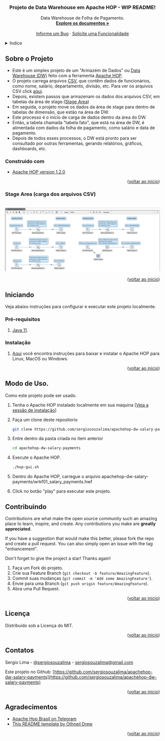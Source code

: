 <div id="top"></div>
<!--
*** Thanks for checking out this README file.
*** If you have a suggestion, please fork the repo and create a pull request
*** or open an issue with the tag "enhancement".
*** Don't forget to give the project a star!
*** Thank you!
-->

<div align="center">
<h3 align="center">Projeto de Data Warehouse em Apache HOP - WIP README!</h3>
  <p align="center">
    Data Warehouse de Folha de Pagamento.
    <br />
    <a href="https://github.com/sergiosouzalima/apachehop-dw-salary-payments">
    <strong>Explore os documentos »</strong></a>
    <br />
    <br />
    <a href="https://github.com/sergiosouzalima/apachehop-dw-salary-payments/issues">Informe um Bug</a>
    ·
    <a href="https://github.com/sergiosouzalima/apachehop-dw-salary-payments/issues">Solicite uma Funcionalidade</a>
  </p>
</div>

<!-- TABLE OF CONTENTS -->
<details>
  <summary>Indice</summary>
  <ol>
    <li>
      <a href="#about-the-project">Sobre o Projeto</a>
      <ul>
        <li><a href="#built-with">Construído com</a></li>
      </ul>
    </li>
    <li>
      <a href="#getting-started">Iniciando</a>
      <ul>
        <li><a href="#prerequisites">Prerequisitos</a></li>
        <li><a href="#installation">Instalação</a></li>
      </ul>
    </li>
    <li><a href="#usage">Uso</a></li>
    <li><a href="#contributing">Contribuição</a></li>
    <li><a href="#license">Licença</a></li>
    <li><a href="#contact">Contato</a></li>
    <li><a href="#acknowledgments">Agradecimentos</a></li>
  </ol>
</details>

<!-- ABOUT THE PROJECT -->

<div id="about-the-project"></div>


## Sobre o Projeto

* Este é um simples projeto de um "Armazém de Dados" ou <a href="https://pt.wikipedia.org/wiki/Armazém_de_dados" target="_blank">Data Warehouse (DW)</a> feito com a ferramenta <a href="https://hop.apache.org" target="_blank">Apache HOP</a>.<br />
* O projeto carrega arquivos <a href="https://pt.wikipedia.org/wiki/Comma-separated_values#:~:text=Os%20arquivos%20Comma-separated%20values,Excel%20e%20o%20LibreOffice%20Calc" target="_blank">CSV<a>, que contêm dados de funcionários, como nome, salário, departamento, divisão, etc. Para ver os arquivos CSV click <a href="https://github.com/sergiosouzalima/apachehop-dw-salary-payments/tree/master/datasets" target="_blank">aqui</a>.<br />
* Depois, existem passos que armazenam os dados dos arquivos CSV, em tabelas da área de stage.(<a href="#stage-area">Stage Area</a>)<br />
* Em seguida, o projeto move os dados da área de stage para dentro de tabelas de dimensão, que estão na área de DW.<br />
* Este processo é o início de carga de dados dentro da área do DW.<br />
* Então, a tabela chamada "tabela fato", que está na área de DW, é alimentada com dados da folha de pagamento, como salário e data de pagamento.
* Depois de todos esses processos, o DW está pronto para ser consultado por outras ferramentas, gerando relatórios, gráficos, dashboards, etc.

<div id="built-with"></div>

### Construido com
* <a href="https://hop.apache.org" target="_blank">Apache HOP version 1.2.0</a>

<p align="right">(<a href="#top">voltar ao inicio</a>)</p>


<div id="stage-area"></div>

### Stage Area (carga dos arquivos CSV)

<!-- About the project image -->
<br />
<div align="center">
  <a href="https://github.com/sergiosouzalima/apachehop-dw-salary-payments">
    <img src="images/wrkf01_pipe01.png" alt="Stage Area">
  </a>
</div>

<p align="right">(<a href="#top">voltar ao inicio</a>)</p>


<!-- GETTING STARTED -->
## Iniciando

Veja abaixo instruções para configurar e executar este projeto localmente.<br />

### Pré-requisitos

1. <a href="https://www.java.com/en/download/help/download_options.html" target="_blank">Java 11</a>.

<div id="installation"></div>

### Instalação

1. <a href="https://hop.apache.org/manual/latest/getting-started/hop-download-install.html" target="_blank">Aqui</a>
 você encontra instruções para baixar e instalar o Apache HOP para Linux, MacOS ou Windows.

<p align="right">(<a href="#top">voltar ao inicio</a>)</p>

<!-- USAGE EXAMPLES -->
## Modo de Uso.

Como este projeto pode ser usado.

1. Tenha o Apache HOP instalado localmente em sua maquina [<a href="#installation">Veja a sessão de instalação</a>]

2. Faça um clone deste repositorio
   ```sh
   git clone https://github.com/sergiosouzalima/apachehop-dw-salary-payments.git
   ```
3. Entre dentro da pasta criada no item anterior
   ```sh
   cd apachehop-dw-salary-payments
   ```
4. Execute o Apache HOP.
   ```sh
   ./hop-gui.sh
   ```
5. Dentro do Apache HOP, carregue o arquivo apachehop-dw-salary-payments/wrkf01_salary_payments.hwf

6. Click no botão "play" para executar este projeto.



<!-- CONTRIBUTING -->
## Contribuindo

Contributions are what make the open source community such an amazing place to learn, inspire, and create. Any contributions you make are **greatly appreciated**.

If you have a suggestion that would make this better, please fork the repo and create a pull request. You can also simply open an issue with the tag "enhancement".


Don't forget to give the project a star! Thanks again!

1. Faça um Fork do projeto.
2. Crie sua Feature Branch (`git checkout -b feature/AmazingFeature`).
3. Commit suas mudanças (`git commit -m 'Add some AmazingFeature'`).
4. Envie para uma Branch (`git push origin feature/AmazingFeature`).
5. Abra uma Pull Request.

<p align="right">(<a href="#top">voltar ao inicio</a>)</p>

<!-- LICENSE -->
## Licença

Distribuido sob a Licença do MIT.

<p align="right">(<a href="#top">voltar ao inicio</a>)</p>

<!-- CONTACT -->
## Contatos

Sergio Lima - [@sergiosouzalima](https://twitter.com/sergiosouzalima) - sergiosouzalima@gmail.com

Este projeto no Github: [https://github.com/sergiosouzalima/apachehop-dw-salary-payments](https://github.com/sergiosouzalima/apachehop-dw-salary-payments)

<p align="right">(<a href="#top">voltar ao inicio</a>)</p>

<!-- ACKNOWLEDGMENTS -->
## Agradecimentos

* [Apache Hop Brasil on Telegram](https://t.me/apachehop)
* [This README template by Othneil Drew](https://github.com/othneildrew/Best-README-Template)

<p align="right">(<a href="#top">voltar ao inicio</a>)</p>
